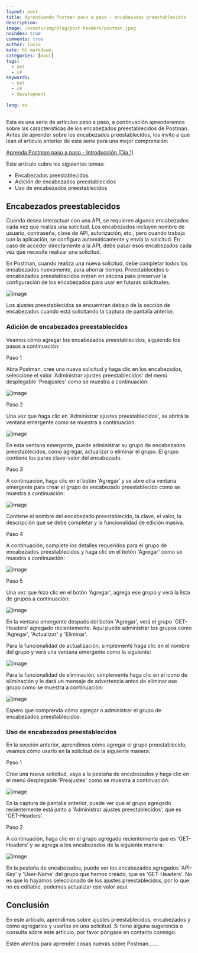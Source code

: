 ```yaml
---
layout: post
title: Aprendiendo Postman paso a paso - encabezados preestablecidos
description:
image: /assets/img/blog/post-headers/postman.jpeg
noindex: true
comments: true
author: lucio
kate: hl markdown;
categories: [maui]
tags:
  - net
  - c#
keywords:
  - net
  - c#
  - development
  
lang: es
---
```


Esta es una serie de artículos paso a paso, a continuación aprenderemos sobre las características de los encabezados preestablecidos de Postman. Antes de aprender sobre los encabezados preestablecidos, los invito a que lean el artículo anterior de esta serie para una mejor comprensión:

[Aprenda Postman paso a paso - Introducción (Día 1)](https://vicenteguzman.com/maui_net/net/2022-04-25-introduccion-a-postman/)

Este artículo cubre los siguientes temas:

- Encabezados preestablecidos
- Adición de encabezados preestablecidos
- Uso de encabezados preestablecidos

## Encabezados preestablecidos
Cuando desea interactuar con una API, se requieren algunos encabezados cada vez que realiza una solicitud. Los encabezados incluyen nombre de usuario, contraseña, clave de API, autorización, etc., pero cuando trabaja con la aplicación, se configura automáticamente y envía la solicitud. En caso de acceder directamente a la API, debe pasar esos encabezados cada vez que necesite realizar una solicitud.

En Postman, cuando realiza una nueva solicitud, debe completar todos los encabezados nuevamente, para ahorrar tiempo. Preestablecidos o encabezados preestablecidos entran en escena para preservar la configuración de los encabezados para usar en futuras solicitudes.

![image](/assets/img/blog/tutorials/postman-encabezados/Imagen1.png)

Los ajustes preestablecidos se encuentran debajo de la sección de encabezados cuando está solicitando la captura de pantalla anterior.

### Adición de encabezados preestablecidos
Veamos cómo agregar los encabezados preestablecidos, siguiendo los pasos a continuación:

Paso 1

Abra Postman, cree una nueva solicitud y haga clic en los encabezados, seleccione el valor 'Administrar ajustes preestablecidos' del menú desplegable 'Preajustes' como se muestra a continuación:

![image](/assets/img/blog/tutorials/postman-encabezados/Imagen2.png)

Paso 2

Una vez que haga clic en 'Administrar ajustes preestablecidos', se abrirá la ventana emergente como se muestra a continuación:

![image](/assets/img/blog/tutorials/postman-encabezados/Imagen3.png)

En esta ventana emergente, puede administrar su grupo de encabezados preestablecidos, como agregar, actualizar o eliminar el grupo. El grupo contiene los pares clave-valor del encabezado.

Paso 3

A continuación, haga clic en el botón 'Agregar' y se abre otra ventana emergente para crear el grupo de encabezado preestablecido como se muestra a continuación:

![image](/assets/img/blog/tutorials/postman-encabezados/Imagen4.png)

Contiene el nombre del encabezado preestablecido, la clave, el valor, la descripción que se debe completar y la funcionalidad de edición masiva.

Paso 4

A continuación, complete los detalles requeridos para el grupo de encabezados preestablecidos y haga clic en el botón 'Agregar' como se muestra a continuación:

![image](/assets/img/blog/tutorials/postman-encabezados/Imagen5.png)

Paso 5

Una vez que hizo clic en el botón 'Agregar', agrega ese grupo y verá la lista de grupos a continuación:

![image](/assets/img/blog/tutorials/postman-encabezados/Imagen6.png)

En la ventana emergente después del botón 'Agregar', verá el grupo 'GET-Headers' agregado recientemente. Aquí puede administrar los grupos como 'Agregar', 'Actualizar' y 'Eliminar'.

Para la funcionalidad de actualización, simplemente haga clic en el nombre del grupo y verá una ventana emergente como la siguiente:

![image](/assets/img/blog/tutorials/postman-encabezados/Imagen7.png)


Para la funcionalidad de eliminación, simplemente haga clic en el icono de eliminación y le dará un mensaje de advertencia antes de eliminar ese grupo como se muestra a continuación:

![image](/assets/img/blog/tutorials/postman-encabezados/Imagen8.png)


Espero que comprenda cómo agregar o administrar el grupo de encabezados preestablecidos.

### Uso de encabezados preestablecidos

En la sección anterior, aprendimos cómo agregar el grupo preestablecido, veamos cómo usarlo en la solicitud de la siguiente manera:

Paso 1

Cree una nueva solicitud, vaya a la pestaña de encabezados y haga clic en el menú desplegable 'Preajustes' como se muestra a continuación:

![image](/assets/img/blog/tutorials/postman-encabezados/Imagen9.png)

En la captura de pantalla anterior, puede ver que el grupo agregado recientemente está junto a 'Administrar ajustes preestablecidos', que es 'GET-Headers'.

Paso 2

A continuación, haga clic en el grupo agregado recientemente que es 'GET-Headers' y se agrega a los encabezados de la siguiente manera:

![image](/assets/img/blog/tutorials/postman-encabezados/Imagen10.png)

En la pestaña de encabezados, puede ver los encabezados agregados 'API-Key' y 'User-Name' del grupo que hemos creado, que es 'GET-Headers'. No es que lo hayamos seleccionado de los ajustes preestablecidos, por lo que no es editable, podemos actualizar ese valor aquí.

## Conclusión

En este artículo, aprendimos sobre ajustes preestablecidos, encabezados y cómo agregarlos y usarlos en una solicitud. Si tiene alguna sugerencia o consulta sobre este artículo, por favor póngase en contacto conmigo.

Estén atentos para aprender cosas nuevas sobre Postman…....

